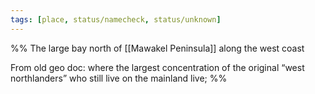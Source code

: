 ```yaml
---
tags: [place, status/namecheck, status/unknown]
---
```


%% The large bay north of [[Mawakel Peninsula]] along the west coast

From old geo doc: where the largest concentration of the original “west northlanders” who still live on the mainland live;
%%
